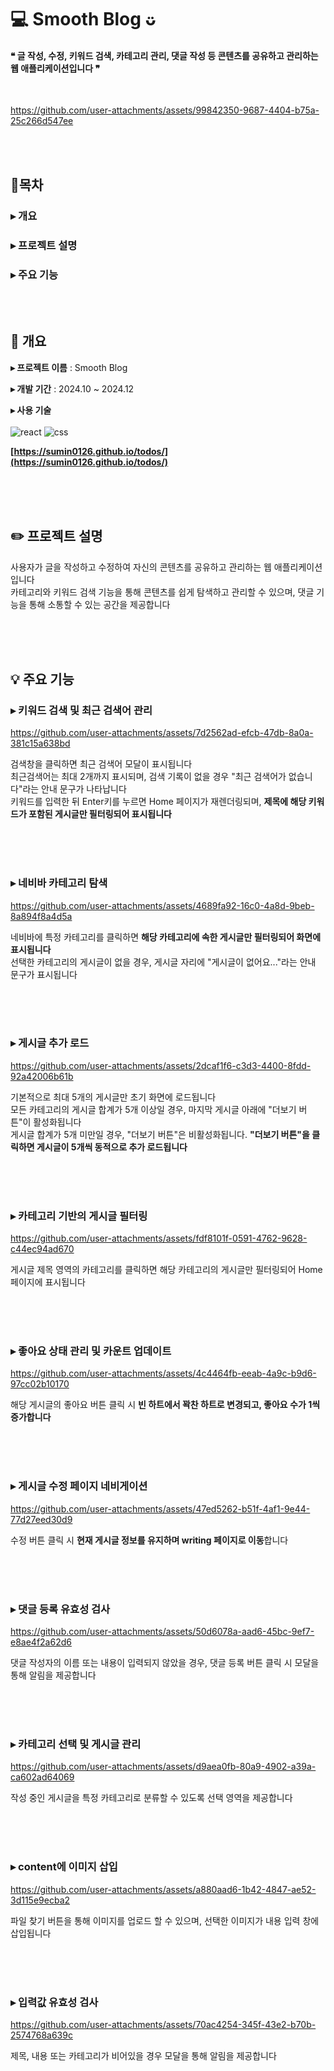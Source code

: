 # 💻 Smooth Blog ᴗ̈

#### ❝ 글 작성, 수정, 키워드 검색, 카테고리 관리, 댓글 작성 등 콘텐츠를 공유하고 관리하는 웹 애플리케이션입니다 ❞

<br/>


https://github.com/user-attachments/assets/99842350-9687-4404-b75a-25c266d547ee




<br/><br/>

## 📍목차

### ▸ 개요

### ▸ 프로젝트 설명

### ▸ 주요 기능

<br/><br/>

## 🔧 개요

**▸ 프로젝트 이름** : Smooth Blog

**▸ 개발 기간** : 2024.10 ~ 2024.12

**▸ 사용 기술**
<br/><br/>
![react](https://img.shields.io/badge/React-20232A?style=for-the-badge&logo=react&logoColor=61DAFB)
![css](https://img.shields.io/badge/CSS-239120?&style=for-the-badge&logo=css3&logoColor=white)

**[https://sumin0126.github.io/todos/](https://sumin0126.github.io/todos/)**

<br/><br/><br/>

## ✏️ 프로젝트 설명

사용자가 글을 작성하고 수정하여 자신의 콘텐츠를 공유하고 관리하는 웹 애플리케이션입니다 <br/>
카테고리와 키워드 검색 기능을 통해 콘텐츠를 쉽게 탐색하고 관리할 수 있으며, 댓글 기능을 통해 소통할 수 있는 공간을 제공합니다

<br/><br/><br/>

## 💡 주요 기능

### ▸ 키워드 검색 및 최근 검색어 관리


https://github.com/user-attachments/assets/7d2562ad-efcb-47db-8a0a-381c15a638bd


검색창을 클릭하면 최근 검색어 모달이 표시됩니다 <br/>
최근검색어는 최대 2개까지 표시되며, 검색 기록이 없을 경우 "최근 검색어가 없습니다"라는 안내 문구가 나타납니다 <br/>
키워드를 입력한 뒤 Enter키를 누르면 Home 페이지가 재렌더링되며, **제목에 해당 키워드가 포함된 게시글만 필터링되어 표시됩니다**

<br/><br/><br/>

### ▸ 네비바 카테고리 탐색


https://github.com/user-attachments/assets/4689fa92-16c0-4a8d-9beb-8a894f8a4d5a


네비바에 특정 카테고리를 클릭하면 **해당 카테고리에 속한 게시글만 필터링되어 화면에 표시됩니다** <br/>
선택한 카테고리의 게시글이 없을 경우, 게시글 자리에 "게시글이 없어요..."라는 안내 문구가 표시됩니다

<br/><br/><br/>

### ▸ 게시글 추가 로드


https://github.com/user-attachments/assets/2dcaf1f6-c3d3-4400-8fdd-92a42006b61b


기본적으로 최대 5개의 게시글만 초기 화면에 로드됩니다 <br/>
모든 카테고리의 게시글 합계가 5개 이상일 경우, 마지막 게시글 아래에 "더보기 버튼"이 활성화됩니다 <br/>
게시글 합계가 5개 미만일 경우, "더보기 버튼"은 비활성화됩니다. **"더보기 버튼"을 클릭하면 게시글이 5개씩 동적으로 추가 로드됩니다**

<br/><br/><br/>

### ▸ 카테고리 기반의 게시글 필터링


https://github.com/user-attachments/assets/fdf8101f-0591-4762-9628-c44ec94ad670


게시글 제목 영역의 카테고리를 클릭하면 해당 카테고리의 게시글만 필터링되어 Home 페이지에 표시됩니다

<br/><br/><br/>

### ▸ 좋아요 상태 관리 및 카운트 업데이트


https://github.com/user-attachments/assets/4c4464fb-eeab-4a9c-b9d6-97cc02b10170


해당 게시글의 좋아요 버튼 클릭 시 **빈 하트에서 꽉찬 하트로 변경되고, 좋아요 수가 1씩 증가합니다**

<br/><br/><br/>

### ▸ 게시글 수정 페이지 네비게이션


https://github.com/user-attachments/assets/47ed5262-b51f-4af1-9e44-77d27eed30d9


수정 버튼 클릭 시 **현재 게시글 정보를 유지하며 writing 페이지로 이동**합니다

<br/><br/><br/>

### ▸ 댓글 등록 유효성 검사


https://github.com/user-attachments/assets/50d6078a-aad6-45bc-9ef7-e8ae4f2a62d6


댓글 작성자의 이름 또는 내용이 입력되지 않았을 경우, 댓글 등록 버튼 클릭 시 모달을 통해 알림을 제공합니다

<br/><br/><br/>

### ▸ 카테고리 선택 및 게시글 관리


https://github.com/user-attachments/assets/d9aea0fb-80a9-4902-a39a-ca602ad64069


작성 중인 게시글을 특정 카테고리로 분류할 수 있도록 선택 영역을 제공합니다

<br/><br/><br/>

### ▸ content에 이미지 삽입


https://github.com/user-attachments/assets/a880aad6-1b42-4847-ae52-3d115e9ecba2


파일 찾기 버튼을 통해 이미지를 업로드 할 수 있으며, 선택한 이미지가 내용 입력 창에 삽입됩니다

<br/><br/><br/>

### ▸ 입력값 유효성 검사


https://github.com/user-attachments/assets/70ac4254-345f-43e2-b70b-2574768a639c


제목, 내용 또는 카테고리가 비어있을 경우 모달을 통해 알림을 제공합니다

<br/><br/><br/>
